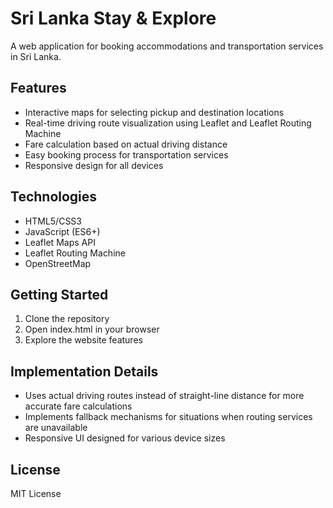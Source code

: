 # Sri Lanka Stay & Explore

A web application for booking accommodations and transportation services in Sri Lanka.

## Features

- Interactive maps for selecting pickup and destination locations
- Real-time driving route visualization using Leaflet and Leaflet Routing Machine
- Fare calculation based on actual driving distance
- Easy booking process for transportation services
- Responsive design for all devices

## Technologies

- HTML5/CSS3
- JavaScript (ES6+)
- Leaflet Maps API
- Leaflet Routing Machine
- OpenStreetMap

## Getting Started

1. Clone the repository
2. Open index.html in your browser
3. Explore the website features

## Implementation Details

- Uses actual driving routes instead of straight-line distance for more accurate fare calculations
- Implements fallback mechanisms for situations when routing services are unavailable
- Responsive UI designed for various device sizes

## License

MIT License 
